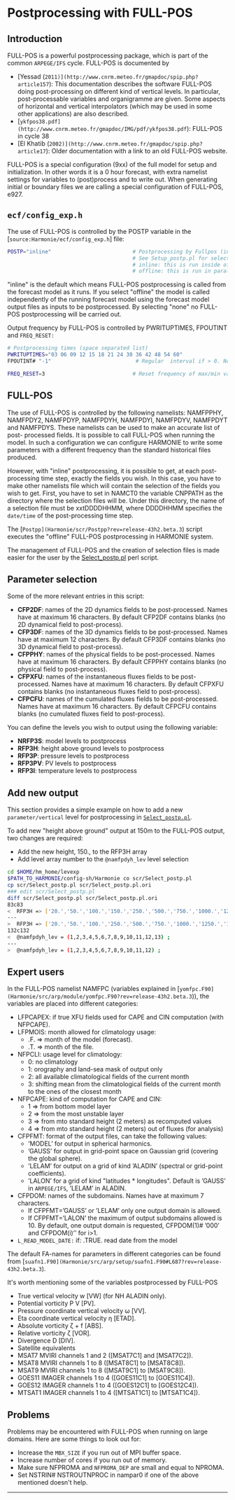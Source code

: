 # Postprocessing with FULL-POS

## Introduction

FULL-POS is a powerful postprocessing package, which is part of the 
common `ARPEGE/IFS` cycle. FULL-POS is documented by 
 * [Yessad (`2011)](http://www.cnrm.meteo.fr/gmapdoc/spip.php?article157`): This documentation describes the software FULL-POS doing post-processing on different kind of vertical levels. In particular, post-processable variables and organigramme are given. Some aspects of horizontal and vertical interpolators (which may be used in some other applications) are also described.
 * [`ykfpos38.pdf](http://www.cnrm.meteo.fr/gmapdoc/IMG/pdf/ykfpos38.pdf`): FULL-POS in cycle 38
 * [El Khatib (`2002)](http://www.cnrm.meteo.fr/gmapdoc/spip.php?article17`): Older documentation with a link to an old FULL-POS website.

FULL-POS is a special configuration (9xx) of the full model for setup and initialization. In other words it is a 0 hour forecast, with extra namelist settings for variables to (post)process and to write out. When generating initial or boundary files we are calling a special configuration of FULL-POS, e927.

## `ecf/config_exp.h`
The use of FULL-POS is controlled by the POSTP variable in the [`source:Harmonie/ecf/config_exp.h`] file:
```bash
POSTP="inline"                          # Postprocessing by Fullpos (inline|offline|none).
                                        # See Setup_postp.pl for selection of fields.
                                        # inline: this is run inside of the forecast
                                        # offline: this is run in parallel to the forecast in a separate task
```
"inline" is the default which means FULL-POS postprocessing is called from the forecast model as it runs. If you select "offline" the model is called independently of the running forecast model using the forecast model output files as inputs to be postprocessed. By selecting "none" no FULL-POS postprocessing will be carried out.

Output frequency by FULL-POS is controlled by PWRITUPTIMES, FPOUTINT and `FREQ_RESET:`
```bash
# Postprocessing times (space separated list)
PWRITUPTIMES="03 06 09 12 15 18 21 24 30 36 42 48 54 60"
FPOUTINT# "-1"                           # Regular  interval if > 0. Not used if < 0.

FREQ_RESET=3                            # Reset frequency of max/min values in hours, controls NRAZTS
```

## FULL-POS

The use of FULL-POS is controlled by the following namelists: NAMFPPHY, NAMFPDY2, NAMFPDYP,
NAMFPDYH, NAMFPDYI, NAMFPDYV, NAMFPDYT and NAMFPDYS. These namelists can be used to make an accurate list of post-
processed fields. It is possible to call FULL-POS when running the model. In such a configuration we can configure HARMONIE to write some parameters with a different frequency than the standard historical files produced. 

However, with "inline" postprocessing, it is possible to get, at each post-processing time step, exactly the fields you wish. In this case, you have to make other namelists file which will contain the selection of the fields you wish to get. First, you have to set in NAMCT0 the variable CNPPATH as the directory where the selection files will be. Under this directory, the name of a selection file must be xxtDDDDHHMM, where DDDDHHMM specifies the `date/time` of the post-processing time step.

The [`Postpp](Harmonie/scr/Postpp?rev=release-43h2.beta.3`) script executes the "offline" FULL-POS postprocessing in HARMONIE system. 


The management of FULL-POS and the creation of selection files is made easier for the user by the 
[Select_postp.pl](Harmonie/scr/Select_postp.pl?rev=release-43h2.beta.3) perl script. 

## Parameter selection
Some of the more relevant entries in this script:
 * **CFP2DF**: names of the 2D dynamics fields to be post-processed. Names have at maximum 16 characters. By default CFP2DF contains blanks (no 2D dynamical field to post-process).
 * **CFP3DF**: names of the 3D dynamics fields to be post-processed. Names have at maximum 12 characters. By default CFP3DF contains blanks (no 3D dynamical field to post-process).
 * **CFPPHY**: names of the physical fields to be post-processed. Names have at maximum 16 characters. By default CFPPHY contains blanks (no physical field to post-process). 
 * **CFPXFU**:  names of the instantaneous fluxes fields to be post-processed. Names have at maximum 16 characters. By default CFPXFU contains blanks (no instantaneous fluxes field to post-process).
 * **CFPCFU**: names of the cumulated fluxes fields to be post-processed. Names have at maximum 16 characters. By default CFPCFU contains blanks (no cumulated fluxes field to post-process).

You can define the levels you wish to output using the following variable:
 * **NRFP3S**: model levels to postprocess
 * **RFP3H**: height above ground levels to postprocess
 * **RFP3P**: pressure levels to postprocess
 * **RFP3PV**: PV levels to postprocess
 * **RFP3I**: temperature levels to postprocess

## Add new output
This section provides a simple example on how to add a new `parameter/vertical` level for postprocessing in [`Select_postp.pl`](Harmonie/scr/Select_postp.pl?rev=release-43h2.beta.3).

To add new "height above ground" output at 150m to the FULL-POS output, two changes are required:
 * Add the new height, 150., to the RFP3H array
 * Add level array number to the `@namfpdyh_lev` level selection

```bash
cd $HOME/hm_home/levexp
$PATH_TO_HARMONIE/config-sh/Harmonie co scr/Select_postp.pl
cp scr/Select_postp.pl scr/Select_postp.pl.ori
### edit scr/Select_postp.pl
diff scr/Select_postp.pl scr/Select_postp.pl.ori
83c83
<  RFP3H => ['20.','50.','100.','150.','250.','500.','750.','1000.','1250.','1500.','2000.','2500.','3000.'],
---
>  RFP3H => ['20.','50.','100.','250.','500.','750.','1000.','1250.','1500.','2000.','2500.','3000.'],
132c132
<  @namfpdyh_lev = (1,2,3,4,5,6,7,8,9,10,11,12,13) ;
---
>  @namfpdyh_lev = (1,2,3,4,5,6,7,8,9,10,11,12) ;
```
## Expert users

In the FULL-POS namelist NAMFPC (variables explained in [`yomfpc.F90](Harmonie/src/arp/module/yomfpc.F90?rev=release-43h2.beta.3`)), the variables are placed into different categories:

 * LFPCAPEX: if true XFU fields used for CAPE and CIN computation (with NFPCAPE).
 * LFPMOIS: month allowed for climatology usage:
   * .F. => month of the model (forecast).
   * .T. => month of the file.
 * NFPCLI:  usage level for climatology:
   * 0: no climatology
   * 1: orography and land-sea mask of output only
   * 2: all available climatological fields of the current month
   * 3: shifting mean from the climatological fields of the current month to the ones of the closest month
 * NFPCAPE: kind of computation for CAPE and CIN:
   * 1 => from bottom model layer
   * 2 => from the most unstable layer
   * 3 => from mto standard height (2 meters) as recomputed values
   * 4 => from mto standard height (2 meters) out of fluxes (for analysis)
 * CFPFMT:  format of the output files, can take the following values:
   * ’MODEL’ for output in spherical harmonics.
   * ’GAUSS’ for output in grid-point space on Gaussian grid (covering the global sphere).
   * ’LELAM’ for output on a grid of kind ’ALADIN’ (spectral or grid-point coefficients).
   * ’LALON’ for a grid of kind "latitudes * longitudes".
  Default is ’GAUSS’ in `ARPEGE/IFS`, ’LELAM’ in ALADIN.
 * CFPDOM: names of the subdomains. Names have at maximum 7 characters.
   * If CFPFMT=’GAUSS’ or ’LELAM’ only one output domain is allowed.
   * If CFPFMT=’LALON’ the maximum of output subdomains allowed is 10.
   By default, one output domain is requested, CFPDOM(1)# ’000’ and CFPDOM(i)’’ for i>1.
 * `L_READ_MODEL_DATE:`  if: .TRUE. read date from the model

The default FA-names for parameters in different categories can be found from [`suafn1.F90](Harmonie/src/arp/setup/suafn1.F90#L687?rev=release-43h2.beta.3`).

It's worth mentioning some of the variables postprocessed by FULL-POS
 * True vertical velocity w [VW] (for NH ALADIN only).
 * Potential vorticity P V [PV].
 * Pressure coordinate vertical velocity ω [VV].
 * Eta coordinate vertical velocity η [ETAD].
 * Absolute vorticity ζ + f [ABS].
 * Relative vorticity ζ [VOR].
 * Divergence D [DIV].
 * Satellite equivalents
  * MSAT7 MVIRI channels 1 and 2 ([MSAT7C1] and [MSAT7C2]).
  * MSAT8 MVIRI channels 1 to 8 ([MSAT8C1] to [MSAT8C8]).
  * MSAT9 MVIRI channels 1 to 8 ([MSAT9C1] to [MSAT9C8]).
  * GOES11 IMAGER channels 1 to 4 ([GOES11C1] to [GOES11C4]).
  * GOES12 IMAGER channels 1 to 4 ([GOES12C1] to [GOES12C4]).
  * MTSAT1 IMAGER channels 1 to 4 ([MTSAT1C1] to [MTSAT1C4]).

## Problems
Problems may be encountered with FULL-POS when running on large domains. Here are some things to look out for:
 * Increase the `MBX_SIZE` if you run out of MPI buffer space. 
 * Increase number of cores if you run out of memory.
 * Make sure NFPROMA and `NFPROMA_DEP` are small and equal to NPROMA.
 * Set NSTRIN# NSTROUTNPROC in nampar0 if one of the above mentioned doesn't help.
 

----